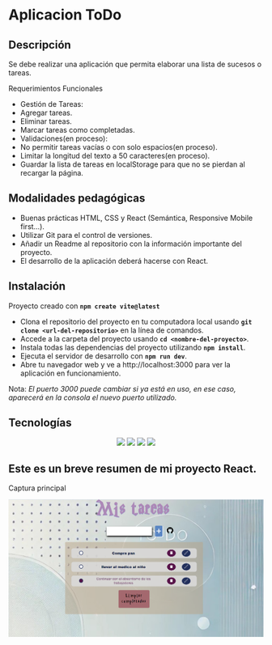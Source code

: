 # Aplicacion ToDo  

## Descripción

Se debe realizar una aplicación que permita elaborar una lista de sucesos o tareas.

Requerimientos Funcionales
- Gestión de Tareas:
- Agregar tareas.
- Eliminar tareas.
- Marcar tareas como completadas.
- Validaciones(en proceso):
- No permitir tareas vacías o con solo espacios(en proceso).
- Limitar la longitud del texto a 50 caracteres(en proceso).
- Guardar la lista de tareas en localStorage para que no se pierdan al recargar la página.

## Modalidades pedagógicas

- Buenas prácticas HTML, CSS y React (Semántica, Responsive Mobile first…).
- Utilizar Git para el control de versiones.
- Añadir un Readme al repositorio con la información importante del proyecto.
- El desarrollo de la aplicación deberá hacerse con React.

## Instalación

Proyecto creado con **`npm create vite@latest`** 
- Clona el repositorio del proyecto en tu computadora local usando **`git clone <url-del-repositorio>`** en la línea de comandos.
- Accede a la carpeta del proyecto usando **`cd <nombre-del-proyecto>`**.
- Instala todas las dependencias del proyecto utilizando **`npm install`**.
- Ejecuta el servidor de desarrollo con **`npm run dev`**.
- Abre tu navegador web y ve a http://localhost:3000 para ver la aplicación en funcionamiento.  

Nota: _El puerto 3000 puede cambiar si ya está en uso, en ese caso, aparecerá en la consola el nuevo puerto utilizado._

## Tecnologías 

 <p align= "center">
 <img src= "https://img.shields.io/badge/html5-%23E34F26.svg?style=for-the-badge&logo=html5&logoColor=white"></img>
 <img src= "https://img.shields.io/badge/CSS3-1572B6?style=for-the-badge&logo=css3&logoColor=white"></img>
 <img src= "https://img.shields.io/badge/javascript-%23323330.svg?style=for-the-badge&logo=javascript&logoColor=%23F7DF1E"></img>
 <img src= "https://img.shields.io/badge/-REACT-blue?style=for-the-badge&logo=react&logoColor=white"></img>
 </p>
 

 
 ## Este es un breve resumen de mi proyecto React.
 Captura principal

<p align= "center">
 <img src= "https://github.com/GladysGC/Prueba-Tecnica-React/blob/main/public/captura.png"></img>
 </p>


